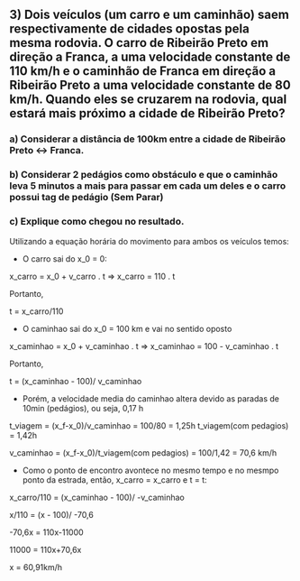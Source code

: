 ## 3) Dois veículos (um carro e um caminhão) saem respectivamente de cidades opostas pela mesma rodovia. O carro de Ribeirão Preto em direção a Franca, a uma velocidade constante de 110 km/h e o caminhão de Franca em direção a Ribeirão Preto a uma velocidade constante de 80 km/h. Quando eles se cruzarem na rodovia, qual estará mais próximo a cidade de Ribeirão Preto?

### a) Considerar a distância de 100km entre a cidade de Ribeirão Preto <-> Franca.

### b) Considerar 2 pedágios como obstáculo e que o caminhão leva 5 minutos a mais para passar em cada um deles e o carro possui tag de pedágio (Sem Parar)

### c) Explique como chegou no resultado.

Utilizando a equação horária do movimento para ambos os veículos temos:

* O carro sai do x_0 = 0:

x_carro = x_0 + v_carro . t  => x_carro = 110 . t

Portanto,

t =  x_carro/110

* O caminhao sai do x_0 = 100 km e vai no sentido oposto

x_caminhao = x_0 + v_caminhao . t  => x_caminhao = 100 - v_caminhao . t

Portanto,

t =  (x_caminhao - 100)/ v_caminhao

* Porém, a velocidade media do caminhao altera devido as paradas de 10min (pedágios), ou seja, 0,17 h

t_viagem = (x_f-x_0)/v_caminhao = 100/80 = 1,25h
t_viagem(com pedagios) = 1,42h

v_caminhao = (x_f-x_0)/t_viagem(com pedagios) = 100/1,42 = 70,6 km/h

* Como o ponto de encontro avontece no mesmo tempo e no mesmpo ponto da estrada, então,  x_carro = x_carro e t = t:

x_carro/110 = (x_caminhao - 100)/ -v_caminhao

x/110 = (x - 100)/ -70,6 

-70,6x = 110x-11000

11000 = 110x+70,6x

x = 60,91km/h

 


